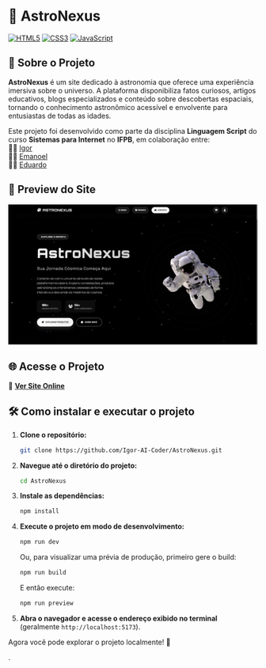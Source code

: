 # 🌌 AstroNexus

[![HTML5](https://img.shields.io/badge/HTML5-E34F26?style=for-the-badge&logo=html5&logoColor=white)](https://developer.mozilla.org/pt-BR/docs/Web/HTML)
[![CSS3](https://img.shields.io/badge/CSS3-1572B6?style=for-the-badge&logo=css3&logoColor=white)](https://developer.mozilla.org/pt-BR/docs/Web/CSS)
[![JavaScript](https://img.shields.io/badge/JavaScript-F7DF1E?style=for-the-badge&logo=javascript&logoColor=black)](https://developer.mozilla.org/pt-BR/docs/Web/JavaScript)

## 📌 Sobre o Projeto

**AstroNexus** é um site dedicado à astronomia que oferece uma experiência imersiva sobre o universo. A plataforma disponibiliza fatos curiosos, artigos educativos, blogs especializados e conteúdo sobre descobertas espaciais, tornando o conhecimento astronômico acessível e envolvente para entusiastas de todas as idades.

Este projeto foi desenvolvido como parte da disciplina **Linguagem Script** do curso **Sistemas para Internet** no **IFPB**, em colaboração entre:  
👨‍💻 [Igor](https://github.com/Igor-AI-Coder)  
👨‍💻 [Emanoel](https://github.com/maneuu)  
👨‍💻 [Eduardo](https://github.com/LuisEduardox)

## 🎨 Preview do Site

![Preview do Site](preview.png)

## 🌐 Acesse o Projeto

🚀 **[Ver Site Online](https://igor-ai-coder.github.io/AstroNexus/)**

## 🛠️ Como instalar e executar o projeto

1. **Clone o repositório:**
   ```sh
   git clone https://github.com/Igor-AI-Coder/AstroNexus.git
   ```
2. **Navegue até o diretório do projeto:**
   ```sh
   cd AstroNexus
   ```
3. **Instale as dependências:**
   ```sh
   npm install
   ```
4. **Execute o projeto em modo de desenvolvimento:**
   ```sh
   npm run dev
   ```
   Ou, para visualizar uma prévia de produção, primeiro gere o build:
   ```sh
   npm run build
   ```
   E então execute:
   ```sh
   npm run preview
   ```

5. **Abra o navegador e acesse o endereço exibido no terminal** (geralmente `http://localhost:5173`).

Agora você pode explorar o projeto localmente! 🌌


.